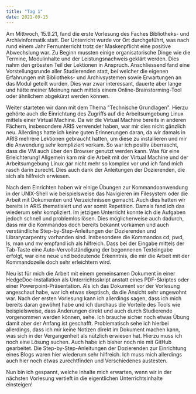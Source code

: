 ```yaml
---
title: "Tag 1"
date: 2021-09-15
---
```

<p>Am Mittwoch, 15.9.21, fand die erste Vorlesung des Faches Bibliotheks- und Archivinformatik statt. Der Unterricht wurde vor Ort durchgeführt, was nach rund einem Jahr Fernunterricht trotz der Maskenpflicht eine positive Abwechslung war. Zu Beginn mussten einige organisatorische Dinge wie die Termine, Modulinhalte und der Leistungsnachweis geklärt werden. Dies nahm den grössten Teil der Lektionen in Anspruch. Anschliessend fand eine Vorstellungsrunde aller Studierenden statt, bei welcher die eigenen Erfahrungen mit Bibliotheks- und Archivsystemen sowie Erwartungen an das Modul geteilt wurden. Dies war zwar interessant, dauerte aber lange und hätte meiner Meinung nach mittels einem Online-Brainstorming-Tool oder ähnlichem abgekürzt werden können.</p>
<p>Weiter starteten wir dann mit dem Thema "Technische Grundlagen". Hierzu gehörte auch die Einrichtung des Zugriffs auf die Arbeitsumgebung Linux mittels einer Virtual Machine. Da wir die Virtual Machine bereits in anderen Fächern, insbesondere ARIS verwendet haben, war mir dies nicht gänzlich neu. Allerdings hatte ich keine guten Erinnerungen daran, da wir damals in ARIS mehrere Lektionen gebraucht hatten, um diese zu installieren und mir die Anwendung sehr kompliziert vorkam. So war ich positiv überrascht, dass die VM auch über den Browser genutzt werden kann. Was für eine Erleichterung! Allgemein kam mir die Arbeit mit der Virtual Machine und der Arbeitsumgebung Linux gar nicht mehr so komplex vor und ich fand mich rasch darin zurecht. Dies auch dank der Anleitungen der Dozierenden, die sich als hilfreich erwiesen.</p>
<p>Nach dem Einrichten haben wir einige Übungen zur Kommandoanwendung in der UNIX-Shell wie beispielsweise das Navigieren im Filesystem oder die Arbeit mit Dokumenten und Verzeichnissen gemacht. Auch dies hatten wir bereits in ARIS thematisiert und war somit Repetition. Damals fand ich das wiederum sehr kompliziert. Im jetzigen Unterricht konnte ich die Aufgaben jedoch schnell und problemlos lösen. Dies möglicherweise auch dadurch, dass mir die Kommandos doch bereits bekannt vorkamen und auch verständliche Step-by-Step-Anleitungen der Dozierenden und Librarycarpentry vorhanden sind. Insbesondere die Kommandos cd, pwd, ls, man und mv empfand ich als hilfreich. Dass bei der Eingabe mittels der Tab-Taste eine Auto-Vervollständigung der begonnenen Texteingabe erfolgt, war eine neue und bedeutende Erkenntnis, die mir die Arbeit mit der Kommandozeile doch sehr erleichtern wird.</p>
<p>Neu ist für mich die Arbeit mit einem gemeinsamen Dokument in einer HedgeDoc-Installation als Unterrichtsskript anstatt eines PDF-Skriptes oder einer Powerpoint-Präsentation. Als ich das Dokument vor der Vorlesung angeschaut habe, war ich etwas skeptisch, da die Ansicht sehr ungewohnt war. Nach der ersten Vorlesung kann ich allerdings sagen, dass ich mich bereits daran gewöhnt habe und ich durchaus die Vorteile des Tools wie beispielsweise, dass Änderungen direkt und auch durch Studierende vorgenommen werden können, sehe. Ich brauche sicher noch etwas Übung damit aber der Anfang ist geschafft. Problematisch sehe ich hierbei allerdings, dass ich mir keine Notizen direkt im Dokument machen kann, was sich in der Vergangenheit als nützlich erwiesen hat. Hierzu muss ich noch eine Lösung suchen. Auch habe ich bisher noch nie mit GitHub gearbeitet. Die Step-by-Step-Anleitungen der Dozierenden zur Einrichtung eines Blogs waren hier wiederum sehr hilfreich. Ich muss mich allerdings auch hier noch etwas zurechtfinden und Verschiedenes austesten.</p>
<p>Nun bin ich gespannt, welche Inhalte mich erwarten, wenn wir in der nächsten Vorlesung vertieft in die eigentlichen Unterrichtsinhalte einsteigen!</p>

